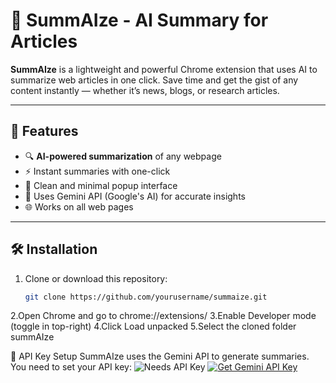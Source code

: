 # 📄 SummAIze - AI Summary for Articles

**SummAIze** is a lightweight and powerful Chrome extension that uses AI to summarize web articles in one click. Save time and get the gist of any content instantly — whether it’s news, blogs, or research articles.

---

## 🚀 Features

- 🔍 **AI-powered summarization** of any webpage
- ⚡ Instant summaries with one-click
- 🎯 Clean and minimal popup interface
- 🧠 Uses Gemini API (Google's AI) for accurate insights
- 🌐 Works on all web pages

---

## 🛠️ Installation

1. Clone or download this repository:
   ```bash
   git clone https://github.com/yourusername/summaize.git
2.Open Chrome and go to chrome://extensions/
3.Enable Developer mode (toggle in top-right)
4.Click Load unpacked
5.Select the cloned folder summAIze


🔐 API Key Setup
SummAIze uses the Gemini API to generate summaries. You need to set your API key:
![Needs API Key](https://img.shields.io/badge/API%20Key-Required-red?style=for-the-badge&logo=google)
[![Get Gemini API Key](https://img.shields.io/badge/Get%20Gemini%20API%20Key-blue?logo=google&style=for-the-badge)](https://aistudio.google.com/app/apikey)
